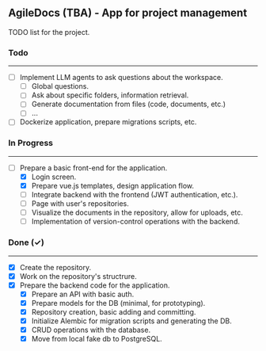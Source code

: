 ## AgileDocs (TBA) - App for project management
TODO list for the project.

### Todo 
-------

- [ ] Implement LLM agents to ask questions about the workspace.
  - [ ] Global questions.
  - [ ] Ask about specific folders, information retrieval.
  - [ ] Generate documentation from files (code, documents, etc.)
  - [ ] ...
- [ ] Dockerize application, prepare migrations scripts, etc.

### In Progress
-------

- [ ] Prepare a basic front-end for the application.
  - [X] Login screen.
  - [X] Prepare vue.js templates, design application flow.
  - [ ] Integrate backend with the frontend (JWT authentication, etc.).
  - [ ] Page with user's repositories.
  - [ ] Visualize the documents in the repository, allow for uploads, etc.
  - [ ] Implementation of version-control operations with the backend.

### Done (✓)
-------

- [X] Create the repository.
- [X] Work on the repository's structrure.
- [X] Prepare the backend code for the application.
  - [X] Prepare an API with basic auth.
  - [X] Prepare models for the DB (minimal, for prototyping).
  - [X] Repository creation, basic adding and committing.
  - [X] Initialize Alembic for migration scripts and generating the DB.
  - [X] CRUD operations with the database.
  - [X] Move from local fake db to PostgreSQL.

